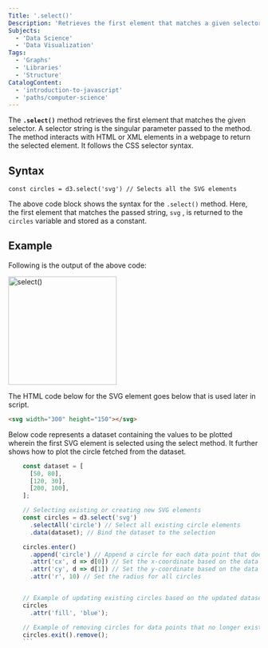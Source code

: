 ```yaml
---
Title: '.select()'
Description: 'Retrieves the first element that matches a given selector by specifying the selector string.'
Subjects:
  - 'Data Science'
  - 'Data Visualization'
Tags:
  - 'Graphs'
  - 'Libraries'
  - 'Structure'
CatalogContent:
  - 'introduction-to-javascript'
  - 'paths/computer-science'
---
```


The **`.select()`** method retrieves the first element that matches the given selector. A selector string is the singular parameter passed to the method. The method interacts with HTML or XML elements in a webpage to return the selected element. It follows the CSS selector syntax.

## Syntax 

```pseudo
const circles = d3.select('svg') // Selects all the SVG elements
```

The above code block shows the syntax for the `.select()` method. Here, the first element that matches the passed string, `svg` , is returned to the `circles` variable and stored as a constant.

## Example 

Following is the output of the above code:

<img width="217" alt="select()" src="https://github.com/alimalim77/docs/assets/52186295/105f7011-208a-448d-910f-063507879e36">

The HTML code below for the SVG element goes below that is used later in script.

```html
<svg width="300" height="150"></svg>
```


Below code represents a dataset containing the values to be plotted wherein the first SVG element is selected using the select method. It further shows how to plot the circle fetched from the dataset.

```js
    const dataset = [
      [50, 80],
      [120, 30],
      [200, 100],
    ];

    // Selecting existing or creating new SVG elements
    const circles = d3.select('svg')
      .selectAll('circle') // Select all existing circle elements
      .data(dataset); // Bind the dataset to the selection

    circles.enter()
      .append('circle') // Append a circle for each data point that doesn't have a corresponding circle
      .attr('cx', d => d[0]) // Set the x-coordinate based on the data
      .attr('cy', d => d[1]) // Set the y-coordinate based on the data
      .attr('r', 10) // Set the radius for all circles


    // Example of updating existing circles based on the updated dataset
    circles
      .attr('fill', 'blue'); 

    // Example of removing circles for data points that no longer exist
    circles.exit().remove();
    ```
